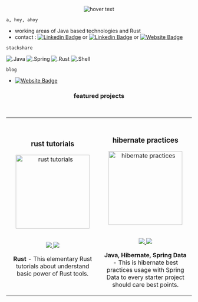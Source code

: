 <p align="center">
  <img src="https://burakcekil.com/resources/sailing_3.jpeg" title="hover text">
</p>


`a, hoy, ahoy`

- working areas of Java based technologies and Rust
- contact : [![Linkedin Badge](https://img.shields.io/badge/-burakcekil-blue?style=flat-square&logo=Linkedin&logoColor=white&link=https://www.linkedin.com/in/burakcekil/)](https://www.linkedin.com/in/burakcekil/) or [![Linkedin Badge](https://img.shields.io/badge/-burakcekil-blue?style=flat-square&logo=Linkedin&logoColor=white&link=https://www.linkedin.com/in/burakcekil/)](https://www.github.com/in/cekil/)  or  [![Website Badge](https://img.shields.io/website?down_color=red&down_message=down&label=burakcekil.com&style=flat-square&up_color=green&up_message=up&url=http%3A%2F%2Fburakcekil.com)](https://burakcekil.com)


`stackshare`

![.Java](https://img.shields.io/badge/Java-5382A1?style=for-the-badge&logo=java&logoColor=white)
![.Spring](https://img.shields.io/static/v1?style=for-the-badge&message=Spring&color=success&logo=Spring&logoColor=FFFFFF&label=)
![.Rust](https://img.shields.io/badge/Rust-E33717?style=for-the-badge&logo=rust&logoColor=white)
![.Shell](https://img.shields.io/badge/Shell_Script-121011?style=for-the-badge&logo=gnu-bash&logoColor=white)

`blog`

- [![Website Badge](https://img.shields.io/website?down_color=red&down_message=down&label=blog.burakcekil.com&style=flat-square&up_color=green&up_message=up&url=http%3A%2F%2Fburakcekil.com)](https://blog.burakcekil.com)


<h3 align="center">featured projects</h3>
<br>
<div align="center">
<table>
<tr>
<td width="50%">
<h3 align="center">rust tutorials</h3>
<div align="center">
<a href="https://github.com/cekil/rust-tutorials" target="_blank"><img src="https://burakcekil.com/resources/rust.jpg" width="200" alt="rust tutorials"></a>
  <br>
<br>
<p>
<a href="https://github.com/cekil/rust-tutorials" target="_blank">
<img src="https://img.shields.io/badge/CODE-dddddd?style=for-the-badge&logo=github&logoColor=black">
</a>
<a href="https://github.com/cekil/rust-tutorials" target="_blank">
<img src="https://img.shields.io/badge/-website-green?style=for-the-badge&color=E23818">
</a>
</p>
<p><strong>Rust</strong> - This elementary Rust tutorials about understand basic power of Rust tools.</p>
</div>

</td>

<td width="50%">
  <br>
<h3 align="center">hibernate practices</h3>
<div align="center">                                       
<a href="https://github.com/cekil/hibernate-practices" target="_blank"><img src="https://burakcekil.com/resources/hibernate.jpg" width="200" alt="hibernate practices"></a>
<br>
<br>
<p>
<a href="https://github.com/cekil/hibernate-practices" target="_blank">
<img src="https://img.shields.io/badge/CODE-dddddd?style=for-the-badge&logo=github&logoColor=black">
</a>
<a href="https://github.com/cekil/hibernate-practices" target="_blank">
<img src="https://img.shields.io/badge/-website-green?style=for-the-badge&color=2d358f">
</a>
</p>
</p><strong>Java, Hibernate, Spring Data</strong> - This is hibernate best practices usage with Spring Data to every starter project should care best points.</p>
</div>
</td>
</tr>                                                               
</table>                                                                                 
</div>
<br>


